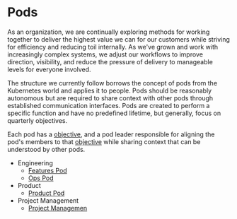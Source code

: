 # Pods

As an organization, we are continually exploring methods for working together to deliver the highest value we can for our customers while striving for efficiency and reducing toil internally. As we've grown and work with increasingly complex systems, we adjust our workflows to improve direction, visibility, and reduce the pressure of delivery to manageable levels for everyone involved.

The structure we currently follow borrows the concept of pods from the Kubernetes world and applies it to people. Pods should be reasonably autonomous but are required to share context with other pods through established communication interfaces.  Pods are created to perform a specific function and have no predefined lifetime, but generally, focus on quarterly objectives.

Each pod has a [objective](okr/introduction.md), and a pod leader responsible for aligning the pod's members to that [objective](okr/introduction.md) while sharing context that can be understood by other pods.

- Engineering
  - [Features Pod](engineering/features-pod.md)
  - [Ops Pod](engineering/ops-pod.md)
- Product
  - [Product Pod](product/product-pod.md)
- Project Management
  - [Project Managemen](project-management/project-management-pod.md)
